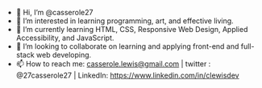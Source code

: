 - 👋 Hi, I’m @casserole27
- 👀 I’m interested in learning programming, art, and effective living.
- 🌱 I’m currently learning HTML, CSS, Responsive Web Design, Applied Accessibility, and JavaScript.
- 💞️ I’m looking to collaborate on learning and applying front-end and full-stack web developing.
- 📫 How to reach me: casserole.lewis@gmail.com | twitter : @27casserole27 | LinkedIn: https://www.linkedin.com/in/clewisdev

<!---
casserole27/casserole27 is a ✨ special ✨ repository because its `README.md` (this file) appears on your GitHub profile.
You can click the Preview link to take a look at your changes.
--->
